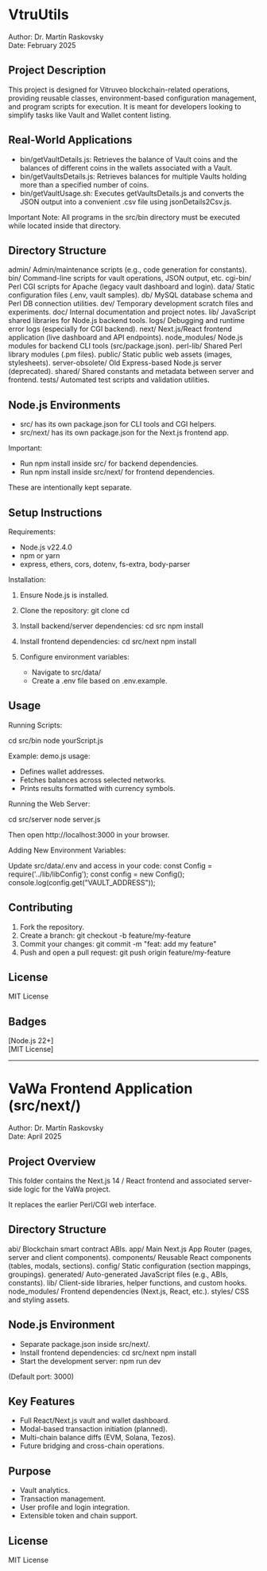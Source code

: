 
# VtruUtils

Author: Dr. Martín Raskovsky  
Date: February 2025  

Project Description
-------------------
This project is designed for Vitruveo blockchain-related operations, providing reusable classes, environment-based configuration management, and program scripts for execution. It is meant for developers looking to simplify tasks like Vault and Wallet content listing.

Real-World Applications
------------------------
- bin/getVaultDetails.js: Retrieves the balance of Vault coins and the balances of different coins in the wallets associated with a Vault.
- bin/getVaultsDetails.js: Retrieves balances for multiple Vaults holding more than a specified number of coins.
- bin/getVaultUsage.sh: Executes getVaultsDetails.js and converts the JSON output into a convenient .csv file using jsonDetails2Csv.js.

Important Note: All programs in the src/bin directory must be executed while located inside that directory.

Directory Structure
--------------------
admin/         Admin/maintenance scripts (e.g., code generation for constants).
bin/           Command-line scripts for vault operations, JSON output, etc.
cgi-bin/       Perl CGI scripts for Apache (legacy vault dashboard and login).
data/          Static configuration files (.env, vault samples).
db/            MySQL database schema and Perl DB connection utilities.
dev/           Temporary development scratch files and experiments.
doc/           Internal documentation and project notes.
lib/           JavaScript shared libraries for Node.js backend tools.
logs/          Debugging and runtime error logs (especially for CGI backend).
next/          Next.js/React frontend application (live dashboard and API endpoints).
node_modules/  Node.js modules for backend CLI tools (src/package.json).
perl-lib/      Shared Perl library modules (.pm files).
public/        Static public web assets (images, stylesheets).
server-obsolete/ Old Express-based Node.js server (deprecated).
shared/        Shared constants and metadata between server and frontend.
tests/         Automated test scripts and validation utilities.

Node.js Environments
---------------------
- src/ has its own package.json for CLI tools and CGI helpers.
- src/next/ has its own package.json for the Next.js frontend app.

Important:
- Run npm install inside src/ for backend dependencies.
- Run npm install inside src/next/ for frontend dependencies.

These are intentionally kept separate.

Setup Instructions
--------------------
Requirements:
- Node.js v22.4.0
- npm or yarn
- express, ethers, cors, dotenv, fs-extra, body-parser

Installation:

1. Ensure Node.js is installed.
2. Clone the repository:
   git clone <repository-url>
   cd <repository-name>

3. Install backend/server dependencies:
   cd src
   npm install

4. Install frontend dependencies:
   cd src/next
   npm install

5. Configure environment variables:
   - Navigate to src/data/
   - Create a .env file based on .env.example.

Usage
------
Running Scripts:

cd src/bin
node yourScript.js

Example: demo.js usage:
- Defines wallet addresses.
- Fetches balances across selected networks.
- Prints results formatted with currency symbols.

Running the Web Server:

cd src/server
node server.js

Then open http://localhost:3000 in your browser.

Adding New Environment Variables:

Update src/data/.env and access in your code:
const Config = require('../lib/libConfig');
const config = new Config();
console.log(config.get("VAULT_ADDRESS"));

Contributing
-------------
1. Fork the repository.
2. Create a branch:
   git checkout -b feature/my-feature
3. Commit your changes:
   git commit -m "feat: add my feature"
4. Push and open a pull request:
   git push origin feature/my-feature

License
--------
MIT License

Badges
-------
[Node.js 22+]  
[MIT License]

--------------------------------------------

# VaWa Frontend Application (src/next/)

Author: Dr. Martín Raskovsky  
Date: April 2025  

Project Overview
------------------
This folder contains the Next.js 14 / React frontend and associated server-side logic for the VaWa project.

It replaces the earlier Perl/CGI web interface.

Directory Structure
---------------------
abi/            Blockchain smart contract ABIs.
app/            Main Next.js App Router (pages, server and client components).
components/     Reusable React components (tables, modals, sections).
config/         Static configuration (section mappings, groupings).
generated/      Auto-generated JavaScript files (e.g., ABIs, constants).
lib/            Client-side libraries, helper functions, and custom hooks.
node_modules/   Frontend dependencies (Next.js, React, etc.).
styles/         CSS and styling assets.

Node.js Environment
--------------------
- Separate package.json inside src/next/.
- Install frontend dependencies:
    cd src/next
    npm install
- Start the development server:
    npm run dev

(Default port: 3000)

Key Features
-------------
- Full React/Next.js vault and wallet dashboard.
- Modal-based transaction initiation (planned).
- Multi-chain balance diffs (EVM, Solana, Tezos).
- Future bridging and cross-chain operations.

Purpose
--------
- Vault analytics.
- Transaction management.
- User profile and login integration.
- Extensible token and chain support.

License
--------
MIT License

